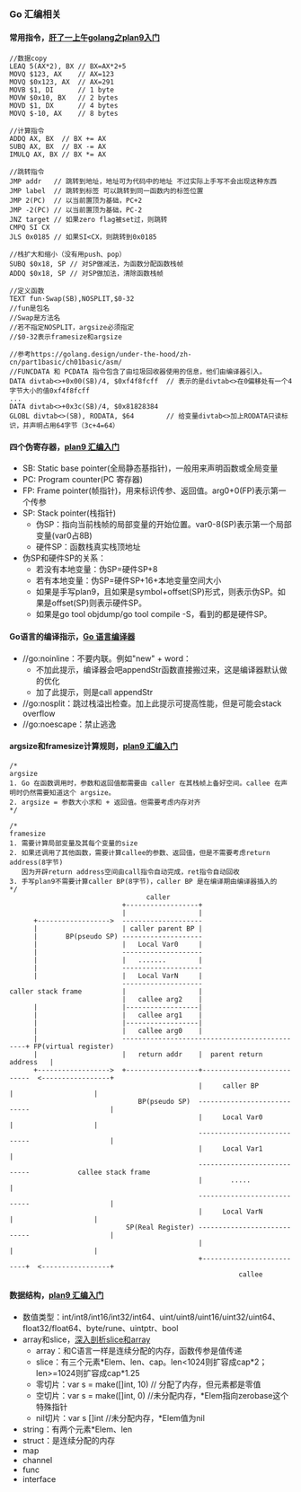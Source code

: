 ### Go 汇编相关

#### 常用指令，[肝了一上午golang之plan9入门](https://studygolang.com/articles/33163)

```
//数据copy
LEAQ 5(AX*2), BX // BX=AX*2+5
MOVQ $123, AX    // AX=123
MOVQ $0x123, AX  // AX=291
MOVB $1, DI      // 1 byte
MOVW $0x10, BX   // 2 bytes
MOVD $1, DX      // 4 bytes
MOVQ $-10, AX    // 8 bytes

//计算指令
ADDQ AX, BX  // BX += AX
SUBQ AX, BX  // BX -= AX
IMULQ AX, BX // BX *= AX

//跳转指令
JMP addr   // 跳转到地址，地址可为代码中的地址 不过实际上手写不会出现这种东西
JMP label  // 跳转到标签 可以跳转到同一函数内的标签位置
JMP 2(PC)  // 以当前置顶为基础，PC+2
JMP -2(PC) // 以当前置顶为基础，PC-2
JNZ target // 如果zero flag被set过，则跳转
CMPQ SI CX 
JLS 0x0185 // 如果SI<CX，则跳转到0x0185

//栈扩大和缩小（没有用push、pop）
SUBQ $0x18, SP // 对SP做减法，为函数分配函数栈帧
ADDQ $0x18, SP // 对SP做加法，清除函数栈帧

//定义函数
TEXT fun·Swap(SB),NOSPLIT,$0-32 
//fun是包名
//Swap是方法名
//若不指定NOSPLIT，argsize必须指定
//$0-32表示framesize和argsize

//参考https://golang.design/under-the-hood/zh-cn/part1basic/ch01basic/asm/
//FUNCDATA 和 PCDATA 指令包含了由垃圾回收器使用的信息，他们由编译器引入。
DATA divtab<>+0x00(SB)/4, $0xf4f8fcff  // 表示的是divtab<>在0偏移处有一个4字节大小的值0xf4f8fcff
...
DATA divtab<>+0x3c(SB)/4, $0x81828384
GLOBL divtab<>(SB), RODATA, $64        // 给变量divtab<>加上RODATA只读标识，并声明占用64字节（3c+4=64）
```

#### 四个伪寄存器，[plan9 汇编入门](https://github.com/cch123/golang-notes/blob/master/assembly.md#%E4%BC%AA%E5%AF%84%E5%AD%98%E5%99%A8)
* SB: Static base pointer(全局静态基指针)，一般用来声明函数或全局变量
* PC: Program counter(PC 寄存器)
* FP: Frame pointer(帧指针)，用来标识传参、返回值。arg0+0(FP)表示第一个传参
* SP: Stack pointer(栈指针)
  * 伪SP：指向当前栈帧的局部变量的开始位置。var0-8(SP)表示第一个局部变量(var0占8B)
  * 硬件SP：函数栈真实栈顶地址
* 伪SP和硬件SP的关系：
  * 若没有本地变量：伪SP=硬件SP+8
  * 若有本地变量：伪SP=硬件SP+16+本地变量空间大小
  * 如果是手写plan9，且如果是symbol+offset(SP)形式，则表示伪SP。如果是offset(SP)则表示硬件SP。
  * 如果是go tool objdump/go tool compile -S，看到的都是硬件SP。

#### Go语言的编译指示，[Go 语言编译器](https://segmentfault.com/a/1190000016743220)
* //go:noinline：不要内联。例如"new" + word：
  * 不加此提示，编译器会吧appendStr函数直接搬过来，这是编译器默认做的优化
  * 加了此提示，则是call appendStr
* //go:nosplit：跳过栈溢出检查。加上此提示可提高性能，但是可能会stack overflow
* //go:noescape：禁止逃逸  

#### argsize和framesize计算规则，[plan9 汇编入门](https://github.com/cch123/golang-notes/blob/master/assembly.md#argsize-%E5%92%8C-framesize-%E8%AE%A1%E7%AE%97%E8%A7%84%E5%88%99)

```
/*
argsize
1. Go 在函数调用时，参数和返回值都需要由 caller 在其栈帧上备好空间。callee 在声明时仍然需要知道这个 argsize。
2. argsize = 参数大小求和 + 返回值。但需要考虑内存对齐
*/

/*
framesize
1. 需要计算局部变量及其每个变量的size
2. 如果还调用了其他函数，需要计算callee的参数、返回值，但是不需要考虑return address(8字节)
   因为开辟return address空间由call指令自动完成，ret指令自动回收
3. 手写plan9不需要计算caller BP(8字节)，caller BP 是在编译期由编译器插入的   
*/
                                  caller                                                                           
                            +------------------+                                                                   
                            |                  |                                                                   
      +------------------>  --------------------                                                                   
      |                     | caller parent BP |                                                                   
      |       BP(pseudo SP) --------------------                                                                   
      |                     |   Local Var0     |                                                                   
      |                     --------------------                                                                   
      |                     |   .......        |                                                                   
      |                     --------------------                                                                   
      |                     |   Local VarN     |                                                                   
                            --------------------                                                                   
caller stack frame          |                  |                                                                   
                            |   callee arg2    |                                                                   
      |                     |------------------|                                                                   
      |                     |   callee arg1    |                                                                   
      |                     |------------------|                                                                   
      |                     |   callee arg0    |                                                                   
      |                     ----------------------------------------------+ FP(virtual register)                 
      |                     |   return addr    |  parent return address   |                                        
      +------------------>  +------------------+---------------------------  <-----------------+         
                                               |     caller BP            |                    |         
                                BP(pseudo SP)  ----------------------------                    |         
                                               |     Local Var0           |                    |         
                                               ----------------------------                    |         
                                               |     Local Var1           |                              
                                               ----------------------------            callee stack frame
                                               |       .....              |                              
                                               ----------------------------                    |         
                                               |     Local VarN           |                    |         
                             SP(Real Register) ----------------------------                    |         
                                               |                          |                    |         
                                               +--------------------------+  <-----------------+         
                                                         callee
```

#### 数据结构，[plan9 汇编入门](https://github.com/cch123/golang-notes/blob/master/assembly.md#argsize-%E5%92%8C-framesize-%E8%AE%A1%E7%AE%97%E8%A7%84%E5%88%99)
* 数值类型：int/int8/int16/int32/int64、uint/uint8/uint16/uint32/uint64、float32/float64、byte/rune、uintptr、bool
* array和slice，[深入剖析slice和array](https://blog.thinkeridea.com/201901/go/shen_ru_pou_xi_slice_he_array.html)
  * array：和C语言一样是连续分配的内存，函数传参是值传递
  * slice：有三个元素\*Elem、len、cap。len<1024则扩容成cap\*2；len>=1024则扩容成cap*1.25
  * 零切片：var s = make([]int, 10) // 分配了内存，但元素都是零值
  * 空切片：var s = make([]int, 0) //未分配内存，*Elem指向zerobase这个特殊指针
  * nil切片：var s []int //未分配内存，*Elem值为nil
* string：有两个元素*Elem、len
* struct：是连续分配的内存
* map
* channel
* func
* interface




